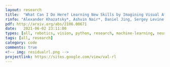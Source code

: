 ```yaml
---
layout: research
title:  "What Can I Do Here? Learning New Skills by Imagining Visual Affordances."
rinfo: "Alexander Khazatsky*, Ashvin Nair*, Daniel Jing, Sergey Levine. ICRA 2021."
pdf: http://arxiv.org/abs/2106.00671
date:   2021-06-02 23:11:00
types: [all, robotics, vision, python, research, machine-learning, neural-nets, pytorch, ros, rl]
tags: [all, research]
category: code
comments: true
<!-- img: residualrl.png -->
projectlink: https://sites.google.com/view/val-rl
---
```

